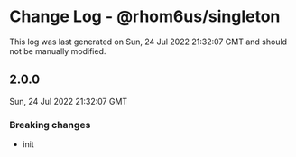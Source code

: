 # Change Log - @rhom6us/singleton

This log was last generated on Sun, 24 Jul 2022 21:32:07 GMT and should not be manually modified.

## 2.0.0
Sun, 24 Jul 2022 21:32:07 GMT

### Breaking changes

- init

